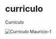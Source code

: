 # curriculo
Currículo

![Curriculo Maurício-1](https://user-images.githubusercontent.com/10711447/163036096-1233f440-0a7f-4bd8-86db-399b8ec91922.jpg)
